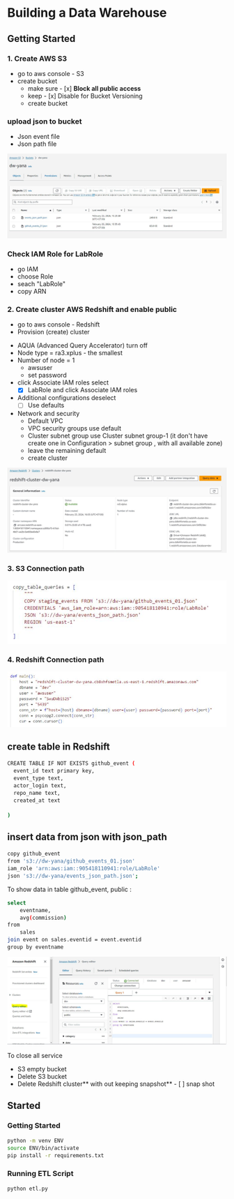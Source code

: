 # Building a Data Warehouse

## Getting Started

### 1. Create AWS S3
* go to aws console - S3 
* create bucket
  - make sure - [x] **Block all public access** 
  - keep - [x] Disable for Bucket Versioning
  - create bucket
### upload json to bucket
* Json event file
* Json path file

![AWS S3](https://github.com/Yanadade/Data-Warehouse-Business-Intel/blob/main/3-Data%20Warehouse-Redshift/Image/S3.JPG)

### Check IAM Role for LabRole
* go IAM
* choose Role
* seach "LabRole"
* copy ARN

### 2. Create cluster AWS Redshift and enable public
* go to aws console - Redshift 
* Provision (create) cluster

- AQUA (Advanced Query Accelerator) turn off
- Node type = ra3.xplus  - the smallest
- Number of node = 1
  - awsuser
  - set password
- click Associate IAM roles select 
   - [x] LabRole and click Associate IAM roles
- Additional configurations deselect 
   - [ ] Use defaults
- Network and security
  - Default VPC
  - VPC security groups use default
  - Cluster subnet group use Cluster subnet group-1 (it don't have create one in Configuration > subnet group , with all available zone)
  - leave the remaining default
  - create cluster

![AWS Redshift](https://github.com/Yanadade/Data-Warehouse-Business-Intel/blob/main/3-Data%20Warehouse-Redshift/Image/redshift.JPG)

### 3. S3 Connection path
![S3 Connection path](https://github.com/Yanadade/Data-Warehouse-Business-Intel/blob/main/3-Data%20Warehouse-Redshift/Image/S3%20connect%20path.JPG)

### 4. Redshift Connection path
![Redshift Connection path](https://github.com/Yanadade/Data-Warehouse-Business-Intel/blob/main/3-Data%20Warehouse-Redshift/Image/Redshift%20connect%20path.JPG)

## create table in Redshift

```sh
CREATE TABLE IF NOT EXISTS github_event (
  event_id text primary key,
  event_type text,
  actor_login text,
  repo_name text,
  created_at text
  
)
```

## insert data from json with json_path

```sh
copy github_event
from 's3://dw-yana/github_events_01.json'
iam_role 'arn:aws:iam::905418110941:role/LabRole' 
json 's3://dw-yana/events_json_path.json';
```

To show data in table github_event, public :

```sh
select
    eventname, 
    avg(commission) 
from 
    sales
join event on sales.eventid = event.eventid
group by eventname
```
![Redshift Query](https://github.com/Yanadade/Data-Warehouse-Business-Intel/blob/main/3-Data%20Warehouse-Redshift/Image/redshift_query.JPG)

To close all service
- S3 empty bucket
- Delete S3 bucket
- Delete Redshift cluster** with out keeping snapshot** - [ ] snap shot 

## Started
### Getting Started
```sh
python -m venv ENV
source ENV/bin/activate
pip install -r requirements.txt
```

### Running ETL Script
```sh
python etl.py
```